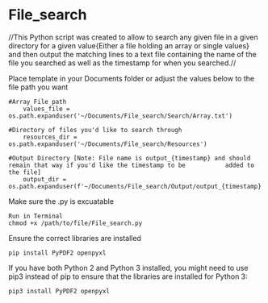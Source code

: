 # File_search
//This Python script was created to allow to search any given file in a given directory for a given value{Either a file holding an array or single values} and then output the matching lines to a text file containing the name of the file you searched as well as the timestamp for when you searched.//

Place template in your Documents folder or adjust the values below to the file path you want
    
    #Array File path
        values_file = os.path.expanduser('~/Documents/File_search/Search/Array.txt')
        
    #Directory of files you'd like to search through
        resources_dir = os.path.expanduser('~/Documents/File_search/Resources')
        
    #Output Directory [Note: File name is output_{timestamp} and should remain that way if you'd like the timestamp to be           added to the file]
        output_dir = os.path.expanduser(f'~/Documents/File_search/Output/output_{timestamp}')

    
Make sure the .py is excuatable 
    
    Run in Terminal
    chmod +x /path/to/file/File_search.py
    
Ensure the correct libraries are installed
    
    pip install PyPDF2 openpyxl

If you have both Python 2 and Python 3 installed, you might need to use pip3 instead of pip to ensure that the libraries are installed for Python 3:


    pip3 install PyPDF2 openpyxl
